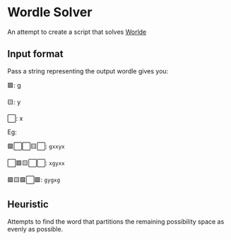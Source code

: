 # Wordle Solver

An attempt to create a script that solves [Worlde](https://www.powerlanguage.co.uk/wordle/)


## Input format

Pass a string representing the output wordle gives you:

🟩: g

🟨: y

⬜: x

Eg: 

🟩⬜⬜🟨⬜: `gxxyx`

⬜🟩🟨⬜⬜: `xgyxx`

🟩🟨🟩⬜🟩: `gygxg`

## Heuristic

Attempts to find the word that partitions the remaining possibility space as evenly as possible.

